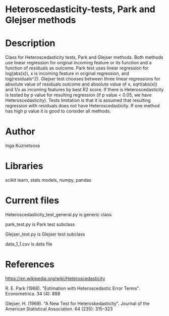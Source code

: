 # Heteroscedasticity-tests, Park and Glejser methods

# Description
 Class for Heteroscedasticity tests, Park and Glejser methods.  Both methods use linear regression for original incoming feature or its function and a function of residuals as outcome. Park test uses linear regression for log(abs(x)), x is incoming feature in original regression, and log(residuals^2).
 Glejser test chooses between three linear regressions for absolute value of residuals outcome and absolute value of x, sqrt(abs(x)) and 1/x as incoming features by best R2 score.
 If there is Heteroscedasticity is tested by p value for resulting regression (if p value < 0.05, we have Heteroscedasticity).
 Tests limitation is that it is assumed that resulting regression with residuals does not have Heteroscedasticity. If one method has high p value it is good to consider all methods.
 
 
 # Author
 Inga Kuznetsova
 
 # Libraries
 scikit learn, stats models, numpy, pandas
 
 # Current files
 Heteroscedasticity_test_general.py is generic class
 
 park_test.py is Park test subclass
 
 Glejser_test.py is Glejser test subclass 
 
 data_1_1.csv is data file
 
# References
https://en.wikipedia.org/wiki/Heteroscedasticity

R. E. Park (1966). "Estimation with Heteroscedastic Error Terms". Econometrica. 34 (4): 888

Glejser, H. (1969). "A New Test for Heteroskedasticity". Journal of the American Statistical Association. 64 (235): 315–323
